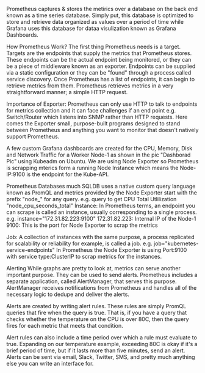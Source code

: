 Prometheus captures & stores the metirics over a database on the back end known as a time series database. Simply put, this database is optimized to store and retrieve data organized as values over a period of time while Grafana uses this database for dataa visulization known as Grafana Dashboards.

How Prometheus Work?
The first thing Prometheus needs is a target. Targets are the endpoints that supply the metrics that Prometheus stores. These endpoints can be the actual endpoint being monitored, or they can be a piece of middleware known as an exporter. Endpoints can be supplied via a static configuration or they can be "found" through a process called service discovery. 
Once Prometheus has a list of endpoints, it can begin to retrieve metrics from them. Prometheus retrieves metrics in a very straightforward manner; a simple HTTP request. 

Importance of Exporter: Prometheus can only use HTTP to talk to endpoints for metrics collection and it can face challenges if an end point e.g. Switch/Router which listens into SNMP rather than HTTP requests. Here comes the Exporter small, purpose-built programs designed to stand between Prometheus and anything you want to monitor that doesn't natively support Prometheus. 

A few custom Grafana dashboards are created for the CPU, Memory, Disk and Network Traffic for a Worker Node-1 as shown in the pic "Dashborad Pic" using Kubeadm on Ubuntu.
We are using Node Exporter so Prometheus is scrapping mterics form a running Node Instance which means the Node-IP:9100 is the endpoint for the Kube-API.

Prometheus Databases much SQLDB uses a native custom query language known as PromQL and metrics provided by the Node Exporter start with the prefix "node_" for any query.
e.g. query to get CPU Total Utlilization "node_cpu_seconds_total" 
Instance: In Prometheus terms, an endpoint you can scrape is called an instance, usually corresponding to a single process.
e.g. instance="172.31.82.223:9100"
172.31.82.223: Internal IP of the Node-1
9100: This is the port for Node Exporter to scrap the metrics

Job: A collection of instances with the same purpose, a process replicated for scalability or reliability for example, is called a job.
e.g. job="kubernetes-service-endpoints"
In Prometheus the Node Exporter is using Port:9100 with service type:ClusterIP to scrap metrics for the instances.


Alerting
While graphs are pretty to look at, metrics can serve another important purpose. They can be used to send alerts. Prometheus includes a separate application, called AlertManager, that serves this purpose. AlertManager receives notifications from Prometheus and handles all of the necessary logic to dedupe and deliver the alerts.

Alerts are created by writing alert rules. These rules are simply PromQL queries that fire when the query is true. That is, if you have a query that checks whether the temperature on the CPU is over 80C, then the query fires for each metric that meets that condition.

Alert rules can also include a time period over which a rule must evaluate to true. Expanding on our temperature example, exceeding 80C is okay if it's a brief period of time, but if it lasts more than five minutes, send an alert. Alerts can be sent via email, Slack, Twitter, SMS, and pretty much anything else you can write an interface for.
